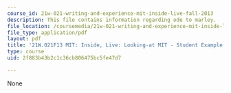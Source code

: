 ```yaml
---
course_id: 21w-021-writing-and-experience-mit-inside-live-fall-2013
description: This file contains information regarding ode to marley.
file_location: /coursemedia/21w-021-writing-and-experience-mit-inside-live-fall-2013/2f883b43b2c1c36cb806475bc5fe47d7_MIT21W_021F13_OdetoMarley.pdf
file_type: application/pdf
layout: pdf
title: '21W.021F13 MIT: Inside, Live: Looking-at MIT - Student Example'
type: course
uid: 2f883b43b2c1c36cb806475bc5fe47d7

---
```

None